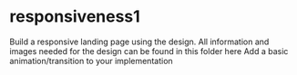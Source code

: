 # responsiveness1
Build a responsive landing page using the design.   All information and images needed for the design can be found in this folder here Add a basic animation/transition to your implementation
